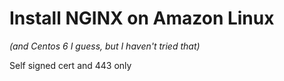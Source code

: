 # Install NGINX on Amazon Linux

_(and Centos 6 I guess, but I haven't tried that)_

Self signed cert and 443 only
